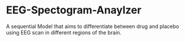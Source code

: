 # EEG-Spectogram-Anaylzer
A sequential Model that aims to differentiate between drug and placebo using EEG scan in different regions of the brain.
